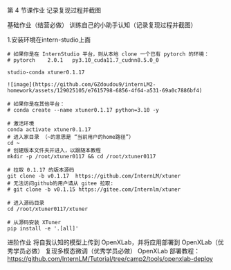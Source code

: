 第 4 节课作业
记录复现过程并截图

基础作业（结营必做）
训练自己的小助手认知（记录复现过程并截图）

1.安装环境在intern-studio上面
```
# 如果你是在 InternStudio 平台，则从本地 clone 一个已有 pytorch 的环境：
# pytorch    2.0.1   py3.10_cuda11.7_cudnn8.5.0_0

studio-conda xtuner0.1.17

![image](https://github.com/GZdoudou9/internLM2-homework/assets/129025105/e7615798-6856-4f64-a531-69a0c7886bf4)

# 如果你是在其他平台：
# conda create --name xtuner0.1.17 python=3.10 -y

# 激活环境
conda activate xtuner0.1.17
# 进入家目录 （~的意思是 “当前用户的home路径”）
cd ~
# 创建版本文件夹并进入，以跟随本教程
mkdir -p /root/xtuner0117 && cd /root/xtuner0117

# 拉取 0.1.17 的版本源码
git clone -b v0.1.17  https://github.com/InternLM/xtuner
# 无法访问github的用户请从 gitee 拉取:
# git clone -b v0.1.15 https://gitee.com/Internlm/xtuner

# 进入源码目录
cd /root/xtuner0117/xtuner

# 从源码安装 XTuner
pip install -e '.[all]'
```



  
进阶作业
将自我认知的模型上传到 OpenXLab，并将应用部署到 OpenXLab（优秀学员必做）
复现多模态微调（优秀学员必做）
OpenXLab 部署教程：https://github.com/InternLM/Tutorial/tree/camp2/tools/openxlab-deploy
